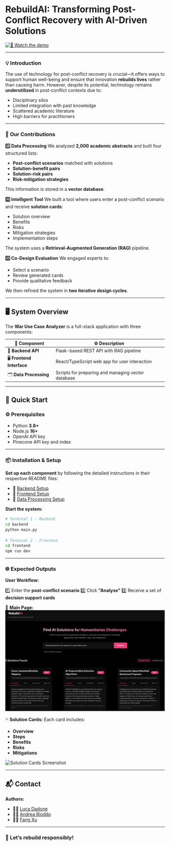 # RebuildAI: Transforming Post-Conflict Recovery with AI-Driven Solutions

[![🎥 Watch the demo](https://img.youtube.com/vi/bfkX8oyPAlY/0.jpg)](https://youtu.be/bfkX8oyPAlY)

---

### 💡 **Introduction**

The use of technology for post-conflict recovery is crucial—it offers ways to support human well-being and ensure that innovation **rebuilds lives** rather than causing harm.
However, despite its potential, technology remains **underutilized** in post-conflict contexts due to:

* Disciplinary silos
* Limited integration with past knowledge
* Scattered academic literature
* High barriers for practitioners

---

### 🎯 **Our Contributions**

**1️⃣ Data Processing**
We analyzed **2,000 academic abstracts** and built four structured lists:

* **Post-conflict scenarios** matched with solutions
* **Solution-benefit pairs**
* **Solution-risk pairs**
* **Risk-mitigation strategies**

This information is stored in a **vector database**.

**2️⃣ Intelligent Tool**
We built a tool where users enter a post-conflict scenario and receive **solution cards**:

* Solution overview
* Benefits
* Risks
* Mitigation strategies
* Implementation steps

The system uses a **Retrieval-Augmented Generation (RAG)** pipeline.

**3️⃣ Co-Design Evaluation**
We engaged experts to:

* Select a scenario
* Review generated cards
* Provide qualitative feedback

We then refined the system in **two iterative design cycles**.

---

## 🖥️ System Overview

The **War Use Case Analyzer** is a full-stack application with three components:

| 🧩 **Component**           | ⚙️ **Description**                                 |
| -------------------------- | -------------------------------------------------- |
| 🔧 **Backend API**         | Flask-based REST API with RAG pipeline             |
| 🖥️ **Frontend Interface** | React/TypeScript web app for user interaction      |
| 🗂️ **Data Processing**    | Scripts for preparing and managing vector database |

---

## 🚀 Quick Start

### ⚙️ **Prerequisites**

* Python **3.8+**
* Node.js **16+**
* OpenAI API key
* Pinecone API key and index

---

### 📦 **Installation & Setup**

**Set up each component** by following the detailed instructions in their respective README files:

* 📁 [Backend Setup](./backend/README.md)
* 📁 [Frontend Setup](./frontend/README.md)
* 📁 [Data Processing Setup](./datapreprocessing/README.md)

**Start the system:**

```bash
# Terminal 1 - Backend
cd backend
python main.py

# Terminal 2 - Frontend
cd frontend
npm run dev
```

---

### 🌐 **Expected Outputs**

**User Workflow:**

1️⃣ Enter the **post-conflict scenario**
2️⃣ Click **"Analyse"**
3️⃣ Receive a set of **decision support cards**

📸 **Main Page:** <img src="./static/platform.png" alt="Main Page Screenshot" width="800">

🃏 **Solution Cards:**
Each card includes:

* **Overview**
* **Steps**
* **Benefits**
* **Risks**
* **Mitigations**

<img src="./static/cards.png" alt="Solution Cards Screenshot" width="600">

---

## 📬 Contact

**Authors:**

* 🧑‍💻 [Luca Dadone](https://github.com/dadoluca)
* 🧑‍💻 [Andrea Bioddo](https://github.com/andreabioddo)
* 🧑‍💻 [Fang Xu](https://github.com/Fang-M-Xu)

---

### 🌟 **Let’s rebuild responsibly!**




